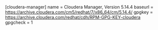 [cloudera-manager]
name = Cloudera Manager, Version 5.14.4
baseurl = https://archive.cloudera.com/cm5/redhat/7/x86_64/cm/5.14.4/
gpgkey = https://archive.cloudera.com/redhat/cdh/RPM-GPG-KEY-cloudera
gpgcheck = 1
